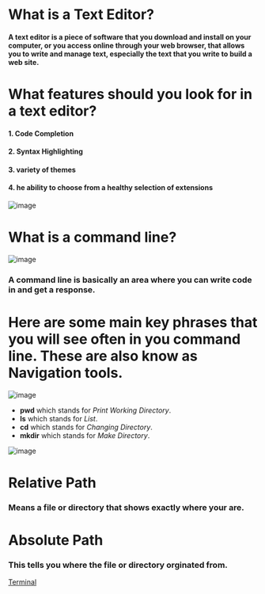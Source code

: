 # What is a Text Editor? 
#### A text editor is a piece of software that you download and install on your computer, or you access online through your web browser, that allows you to write and manage text, especially the text that you write to build a web site.

# What features should you look for in a text editor?

#### 1. Code Completion
#### 2. Syntax Highlighting
#### 3. variety of themes
#### 4. he ability to choose from a healthy selection of extensions


![image](https://user-images.githubusercontent.com/74502839/113464025-c66a6a00-93f7-11eb-8547-ddd6433cc3bf.png)


# What is a command line?
![image](https://user-images.githubusercontent.com/74502839/111661906-d5d99880-87e5-11eb-9f07-2398712fb0c5.png)

### A **command line** is basically an area where you can write code in and get a response. 

# Here are some main key phrases that you will see often in you command line. These are also know as Navigation tools.

![image](https://user-images.githubusercontent.com/74502839/111664115-d5da9800-87e7-11eb-8c6b-2586dbeba278.png)



* **pwd**    which stands for *Print Working Directory*.
* **ls**     which stands for *List*.
* **cd**     which stands for *Changing Directory*.
* **mkdir**  which stands for *Make Directory*. 


![image](https://user-images.githubusercontent.com/74502839/111663364-1be32c00-87e7-11eb-86b0-f7a3967a58d0.png)

# Relative Path 
### Means a file or directory that shows exactly where your are.
 
# Absolute Path 
### This tells you where the file or directory orginated from. 

[Terminal](TERMINAL)
